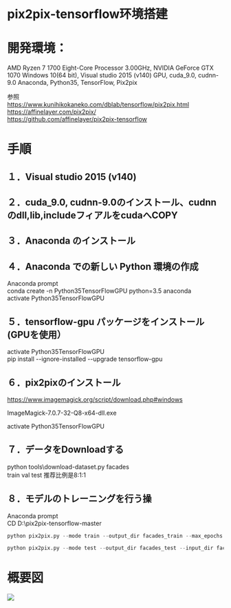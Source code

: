# pix2pix-tensorflow环境搭建

# 開発環境：
AMD Ryzen 7 1700 Eight-Core Processor 3.00GHz, 
NVIDIA GeForce GTX 1070
Windows 10(64 bit),
Visual studio 2015 (v140)
GPU, cuda_9.0, cudnn-9.0
Anaconda,
Python35,
TensorFlow,
Pix2pix

参照					
https://www.kunihikokaneko.com/dblab/tensorflow/pix2pix.html					
https://affinelayer.com/pix2pix/					
https://github.com/affinelayer/pix2pix-tensorflow


# 手順										
## １．Visual studio 2015 (v140)										
										
## ２．cuda_9.0, cudnn-9.0のインストール、cudnnのdll,lib,includeフィアルをcudaへCOPY																				
## ３．Anaconda のインストール										
										
## ４．Anaconda での新しい Python 環境の作成										
Anaconda prompt										
conda create -n Python35TensorFlowGPU python=3.5 anaconda										
activate Python35TensorFlowGPU										
										
## ５．tensorflow-gpu パッケージをインストール (GPUを使用）										
activate Python35TensorFlowGPU										
pip install --ignore-installed --upgrade tensorflow-gpu										
										
## ６．pix2pixのインストール										
https://www.imagemagick.org/script/download.php#windows										
										
ImageMagick-7.0.7-32-Q8-x64-dll.exe										
										
activate Python35TensorFlowGPU										
										
## ７．データをDownloadする										
python tools\download-dataset.py facades										
train val test 推荐比例是8:1:1										
										
## ８．モデルのトレーニングを行う操										
										
Anaconda prompt										
CD D:\pix2pix-tensorflow-master										

```python
python pix2pix.py --mode train --output_dir facades_train --max_epochs 200 --input_dir facades\train  --which_direction BtoA		
```

```python										
python pix2pix.py --mode test --output_dir facades_test --input_dir facades/val --checkpoint facades_train
```

# 概要図

<img src="attach:1.png">

